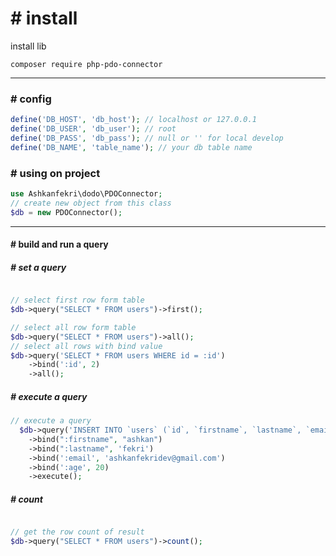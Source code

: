 # # install

install lib
```console
composer require php-pdo-connector
```

---

### # config

```php
define('DB_HOST', 'db_host'); // localhost or 127.0.0.1
define('DB_USER', 'db_user'); // root
define('DB_PASS', 'db_pass'); // null or '' for local develop
define('DB_NAME', 'table_name'); // your db table name
```

### # using on project

```php
use Ashkanfekri\dodo\PDOConnector;
// create new object from this class
$db = new PDOConnector();
```
--- 

#### # build and run a query 

 ##### # set a query
```php

// select first row form table
$db->query("SELECT * FROM users")->first();

// select all row form table
$db->query("SELECT * FROM users")->all();
// select all rows with bind value
$db->query('SELECT * FROM users WHERE id = :id')
    ->bind(':id', 2)
    ->all();
```


##### # execute a query
```php
// execute a query
  $db->query('INSERT INTO `users` (`id`, `firstname`, `lastname`, `email`, `age`)VALUES(NULL, :firstname, :lastname, :email, :age)')
    ->bind(":firstname", "ashkan")
    ->bind(":lastname", 'fekri')
    ->bind(':email', 'ashkanfekridev@gmail.com')
    ->bind(':age', 20)
    ->execute();
```

##### # count
```php

// get the row count of result
$db->query("SELECT * FROM users")->count();
```









